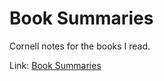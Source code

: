# Book Summaries

Cornell notes for the books I read.

Link: [Book Summaries](https://raisingexceptions.com/book-summaries/)

